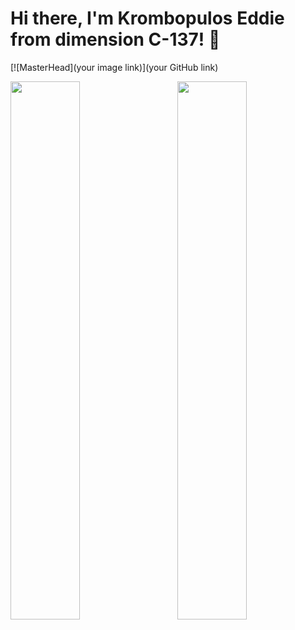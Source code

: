 # Hi there, I'm Krombopulos Eddie from dimension C-137! 👏

[![MasterHead](your image link)](your GitHub link)

<img align="left" width="47%" src="https://github-readme-stats.vercel.app/api?username=krombopulos-eddie&show_icons=true&theme=codeSTACKr" />

<img align="right" width="47%" src="https://github-readme-stats.vercel.app/api/top-langs/?username=anuraghazra&layout=compact&theme=codeSTACKr" />

